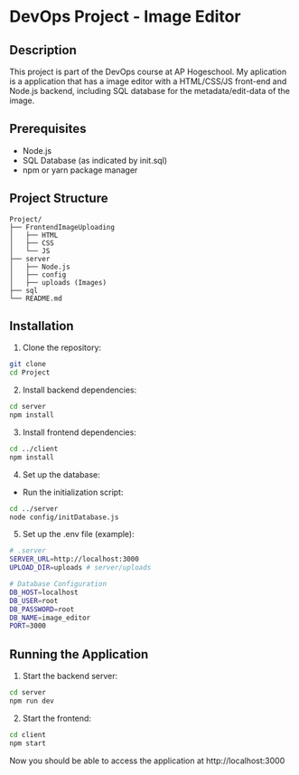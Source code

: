 # DevOps Project - Image Editor

## Description
This project is part of the DevOps course at AP Hogeschool. My aplication is a application that has a image editor with a HTML/CSS/JS front-end and Node.js backend, including SQL database for the metadata/edit-data of the image.

## Prerequisites
- Node.js
- SQL Database (as indicated by init.sql)
- npm or yarn package manager

## Project Structure
```
Project/
├── FrontendImageUploading
│   ├── HTML
│   ├── CSS
│   └── JS
├── server
│   ├── Node.js
│   ├── config
│   ├── uploads (Images)
├── sql
└── README.md
```

## Installation

1. Clone the repository:
```bash
git clone
cd Project
```
2. Install backend dependencies:
```bash
cd server
npm install
```
3. Install frontend dependencies:
```bash
cd ../client
npm install
```

4. Set up the database:
- Run the initialization script:
```bash
cd ../server
node config/initDatabase.js
```
5. Set up the .env file (example):
```bash
# .server
SERVER_URL=http://localhost:3000
UPLOAD_DIR=uploads # server/uploads

# Database Configuration
DB_HOST=localhost
DB_USER=root
DB_PASSWORD=root
DB_NAME=image_editor
PORT=3000
```
## Running the Application

1. Start the backend server:
```bash
cd server
npm run dev
```

2. Start the frontend:
```bash
cd client
npm start
```

Now you should be able to access the application at http://localhost:3000